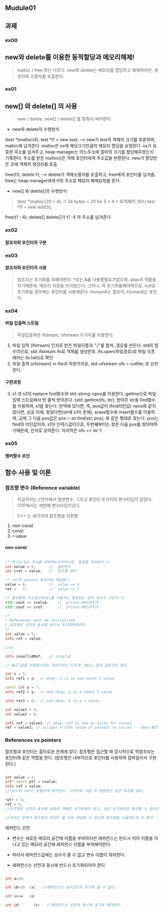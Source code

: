 ## Mudule01

## 과제
> 
### ex00
## new와 delete를 이용한 동적할당과 메모리해제!
> malloc / free 와는 다르다.
new와 delete는 메모리를 할당하고 해제하지만, 생성자와 소멸자를 호출한다.

### ex01
## new[] 와 delete[] 의 사용
> new / delete, new[] / delete[] 를 맞춰서 써야한다.
-  new와 delete의 수행방식
> 
(test *)malloc(4);
test *t1 = new test;
--> new가 test의 객체의 크기를 추론하여, malloc에 넘겨준다.  malloc은 os에 해당크기만큼의 메모리 할당을 요청한다.
os가 유효한 주소를 넘겨주고, heap manager는 어느주소에 얼마의 크기를 할당해주었는지 기록한다.
주소를 받은 malloc()은 객체 포인터에게 주소값을 반환한다.
new가 할당받은 곳에 객체의 생성자를 호출

free(t1);
delete t1;
--> delete가 객체소멸자를 호출하고, free에게 포인터를 넘겨줌.
free는 heap manager에게 t1의 주소로 메모리 해제요청을 준다.

- new[] 와 delete[]의 수행방식
> (test *)malloc(20 + 4);	// 24 bytes = 20 for 5 * 4 + 4(객체의 개수)
test *t1 = new test[5];

free(t1 - 4);
delete[]
delete[]가 t1 -4 의 주소를 넘겨준다

### ex02
#### 참조자와 포인터의 구분

### ex03
#### 참조자와 포인터의 사용
> 참조자는 초기화를 꼭해야한다. *또는 &를 사용할필요가없으며, alias의 역활을 하기때문에, 메모리 자원을 쓰지않는다.
그러나, 꼭 초기화를해야하므로, null로 초기화될 경우에는 포인터를 사용해준다.
HumanA는 참조자, HumanB는 포인터

### ex04
#### 파일 입출력 스트림
> 파일입출력은 ifstream, ofstream 두가지를 이용한다.
1. 파일 입력 (ifstream)
	인자로 받은 파일이름과 "./"를 합쳐, 경로를 만든다.
	std의 함수이므로, std::ifstream ifs로 객체를 생성한후, ifs.open(파일경로)로 파일 오픈. 에러는 ils.fail()로 확인
2. 파일 출력 (ofstream)
	in file과 마찬가지로, std::ofstream ofs = outfile; 로 선언한다.

#### 구현과정

3. s1 과 s2의 replace
	find함수와 std::string::npos를 이용한다.
	getline으로 파일입력 스트림에서 한 줄씩 받아온다. (std::getline(ifs, str);
	받아온 str을 find함수를 이용하여, s1을 찾는다. 만약에 있다면, 즉, pos값이 (find리턴값) npos와 같지않다면, 성공
	이때, 찾았다면(str에 s1이 존재), erase함수와 insert함수를 이용하여, 교체
	그 다음 pos값은 pos = str.find(str, pos); 와 같은 형태로 찾는다. pos는 find의 리턴값이자, s1의 인덱스값이므로,
	두번째부터는 찾은 다음 pos를 찾아야하기때문에, 인자로 넣어준다.
	마지막은 ofs << str !!


### ex05
#### 멤버함수 포인

## 함수 사용 및 이론

### 참조형 변수 (Reference variable)
> 지금까지는 c언어에서 일반변수, 그리고 포인터 두가지의 변수타입이 있었다.
CPP에서는 세번째 변수타입이있다.

> C++ 는 세가지의 참조형을 지원함
1. non-const
2. const
3. r-value

#### non-const
> 
```cpp

/* 여기서 &는 주소를 의미하는것이아니라, 참조를 의미한다.*/
int value = 5;		//	일반변수
int &ret = value;	//	참조형 변수

/* ref와 value는 동의어로 취급됨*/
value = 6;			//	value == 6
ret	=	7;			//	value == 7

/* 참조형에 주소연산자(&)를 사용하는 참조되는 값의 주소가 나온다.*/
std::cout << &value;	//	prints 0012FF7C
std::cout << &ref;		//	prints 0012FF7C

/*
* References must be initialized
* 참조형은 선언과 동시에 반드시 초기화해야한다.
*/
int	value = 5;
int& ref = value;

//or

int& invallidRef;	// invalid

// Null값을 저장할수있는 포인터와는 다르게, NULL 참조 같은것은 없다.

int	x = 5;
int& ref1 = x;	// okay, x is an non-const l-value

const int y = 7;
int& ref2 = y;	// not okay, y is a const l-value

int& ret3 = 6;	// not okay, 6 is a r-value

int value1 = 5; 
int value2 = 6; 

int& ref = value1; // okay, ref is now an alias for value1 
ref = value2; // assigns 6 (the value of value2) to value1 -- does NOT change the reference!

```

### References vs pointers

참조형과 포인터는 흥미로운 관계에 있다. 참조형은 접근할 때 암시적으로 역참조되는 포인터와 같은 역할을 한다. (참조형은 내부적으로 포인터를 사용하여 컴파일러서 구현된다.)

```cpp

int value = 5;
int* const ptr = &value;
int& ref = value;
//*ptr과 ref는 동일하게 평가된다. 그러므로 다음 두 명령문은 같은 효과를 낸다.

*ptr = 5;
ref = 5;
//참조형은 선언과 동시에 유효한 객체로 초기화해야 하고, 일단 초기화되면 변경할 수 없으므로 포인터보다 사용하는 것이 훨씬 안전하다. (널 포인터를 역참조하면 위험하다.)

//주어진 문제가 참조형과 포인터 둘 다로 해결할 수 있다면 참조형을 사용하는게 더 좋다.


```


레퍼런스 선언
- 변수는 새로운 메모리 공간에 이름을 부여하지만 레퍼런스는 반드시 이미 이름을 지니고 있는 메모리 공간에 레퍼런스 이름을 부여해야한다.

- 따라서 레퍼런스값에는 상수가 올 수 없고 변수 이름이 와야한다.

- 레퍼런스는 선언과 동시에 반드시 초기화되어야 한다.

```cpp

int a=10;

int &b=10  (x)   //레퍼런스는 상수값으로 초기화 할 수 없다.

int &c=a   (o)

int &d;      (x)   //레퍼런스는 선언과 동시에 초기화 해야한다.

```
